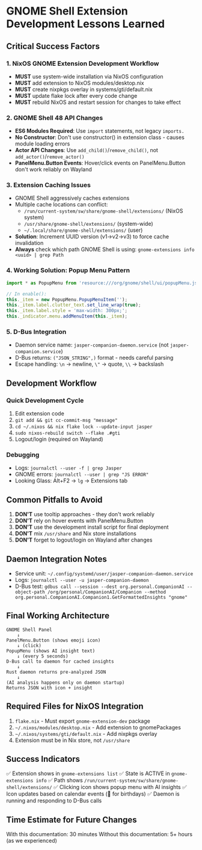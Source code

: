 # GNOME Shell Extension Development Lessons Learned

## Critical Success Factors

### 1. NixOS GNOME Extension Development Workflow
- **MUST** use system-wide installation via NixOS configuration
- **MUST** add extension to NixOS modules/desktop.nix
- **MUST** create nixpkgs overlay in systems/gti/default.nix
- **MUST** update flake lock after every code change
- **MUST** rebuild NixOS and restart session for changes to take effect

### 2. GNOME Shell 48 API Changes
- **ES6 Modules Required**: Use `import` statements, not legacy `imports.`
- **No Constructor**: Don't use constructor() in extension class - causes module loading errors
- **Actor API Changes**: Use `add_child()`/`remove_child()`, not `add_actor()`/`remove_actor()`
- **PanelMenu.Button Events**: Hover/click events on PanelMenu.Button don't work reliably on Wayland

### 3. Extension Caching Issues
- GNOME Shell aggressively caches extensions
- Multiple cache locations can conflict:
  - `/run/current-system/sw/share/gnome-shell/extensions/` (NixOS system)
  - `/usr/share/gnome-shell/extensions/` (system-wide)
  - `~/.local/share/gnome-shell/extensions/` (user)
- **Solution**: Increment UUID version (v1→v2→v3) to force cache invalidation
- **Always** check which path GNOME Shell is using: `gnome-extensions info <uuid> | grep Path`

### 4. Working Solution: Popup Menu Pattern
```javascript
import * as PopupMenu from 'resource:///org/gnome/shell/ui/popupMenu.js';

// In enable():
this._item = new PopupMenu.PopupMenuItem('');
this._item.label.clutter_text.set_line_wrap(true);
this._item.label.style = 'max-width: 300px;';
this._indicator.menu.addMenuItem(this._item);
```

### 5. D-Bus Integration
- Daemon service name: `jasper-companion-daemon.service` (not `jasper-companion.service`)
- D-Bus returns: `("JSON_STRING",)` format - needs careful parsing
- Escape handling: `\n` → newline, `\"` → quote, `\\` → backslash

## Development Workflow

### Quick Development Cycle
1. Edit extension code
2. `git add && git cc-commit-msg "message"`
3. `cd ~/.nixos && nix flake lock --update-input jasper`
4. `sudo nixos-rebuild switch --flake .#gti`
5. Logout/login (required on Wayland)

### Debugging
- Logs: `journalctl --user -f | grep Jasper`
- GNOME errors: `journalctl --user | grep "JS ERROR"`
- Looking Glass: Alt+F2 → `lg` → Extensions tab

## Common Pitfalls to Avoid

1. **DON'T** use tooltip approaches - they don't work reliably
2. **DON'T** rely on hover events with PanelMenu.Button
3. **DON'T** use the development install script for final deployment
4. **DON'T** mix `/usr/share` and Nix store installations
5. **DON'T** forget to logout/login on Wayland after changes

## Daemon Integration Notes

- Service unit: `~/.config/systemd/user/jasper-companion-daemon.service`
- Logs: `journalctl --user -u jasper-companion-daemon`
- D-Bus test: `gdbus call --session --dest org.personal.CompanionAI --object-path /org/personal/CompanionAI/Companion --method org.personal.CompanionAI.Companion1.GetFormattedInsights "gnome"`

## Final Working Architecture

```
GNOME Shell Panel
    ↓
PanelMenu.Button (shows emoji icon)
    ↓ (click)
PopupMenu (shows AI insight text)
    ↓ (every 5 seconds)
D-Bus call to daemon for cached insights
    ↓
Rust daemon returns pre-analyzed JSON
    ↓
(AI analysis happens only on daemon startup)
Returns JSON with icon + insight
```

## Required Files for NixOS Integration

1. `flake.nix` - Must export `gnome-extension-dev` package
2. `~/.nixos/modules/desktop.nix` - Add extension to gnomePackages
3. `~/.nixos/systems/gti/default.nix` - Add nixpkgs overlay
4. Extension must be in Nix store, not `/usr/share`

## Success Indicators

✅ Extension shows in `gnome-extensions list`
✅ State is ACTIVE in `gnome-extensions info`
✅ Path shows `/run/current-system/sw/share/gnome-shell/extensions/`
✅ Clicking icon shows popup menu with AI insights
✅ Icon updates based on calendar events (🎂 for birthdays)
✅ Daemon is running and responding to D-Bus calls

## Time Estimate for Future Changes

With this documentation: 30 minutes
Without this documentation: 5+ hours (as we experienced)